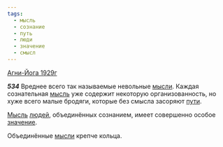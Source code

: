 ```yaml
---
tags:
  - мысль
  - сознание
  - путь
  - люди
  - значение
  - смысл
---
```


[Агни-Йога 1929г](/agni/1929)

___534___
Вреднее всего так называемые невольные [мысли](/tag/#[мысль](/tag/#мысль)). Каждая сознательная [мысль](/tag/#мысль) уже содержит некоторую организованность, но хуже всего малые бродяги, которые без смысла засоряют [пути](/tag/#путь).   

[Мысль](/tag/#мысль) [людей](/tag/#люди), объединённых сознанием, имеет совершенно особое [значение](/tag/#значение).   

Объединённые [мысли](/tag/#[мысль](/tag/#мысль)) крепче кольца.